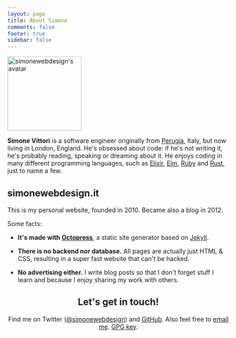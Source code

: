 ```yaml
---
layout: page
title: About Simone
comments: false
footer: true
sidebar: false
---
```


<div class="about-intro">
<picture>
    <source type="image/webp" srcset="/images/simonewebdesign.webp">
    <img src="/images/simonewebdesign.png" width="168" alt="simonewebdesign's avatar" />
</picture>
<p>
<strong>Simone Vittori</strong> is a software engineer originally from <a rel="external nofollow" href="https://en.wikipedia.org/wiki/Perugia">Perugia</a>, Italy, but now living in London, England. He's obsessed about code: if he's not writing it, he's probably reading, speaking or dreaming about it. He enjoys coding in many different programming languages, such as <a rel="external nofollow" href="https://elixir-lang.org/">Elixir</a>, <a rel="external nofollow" href="https://elm-lang.org/">Elm</a>, <a rel="external nofollow" href="https://www.ruby-lang.org/">Ruby</a> and <a rel="external nofollow" href="https://www.rust-lang.org/">Rust</a>, just to name a few.</p>
</div>

## simonewebdesign.it

This is my personal website, founded in 2010. Became also a blog in 2012.

Some facts:

- **It's made with <a rel="external nofollow" href="http://octopress.org/">Octopress</a>**, a static site generator based on <a rel="external nofollow" href="https://jekyllrb.com/">Jekyll</a>.

- **There is no backend nor database.** All pages are actually just HTML & CSS, resulting in a super fast website that can't be hacked.

- **No advertising either.**
I write blog posts so that I don't forget stuff I learn and because I enjoy sharing my work with others.

<h2 style="text-align:center">Let's get in touch!</h2>
<p style="text-align:center">Find me on Twitter (<a href="https://twitter.com/simonewebdesign" title="simonewebdesign on Twitter" rel="external nofollow">@simonewebdesign</a>) and <a rel="external nofollow" href="https://github.com/simonewebdesign">GitHub</a>. Also feel free to <a href="mailto:hello@simonewebdesign.it?subject=Hey Simone!">email me</a>. <a download href="/public-key.asc">GPG key</a>.</p>
